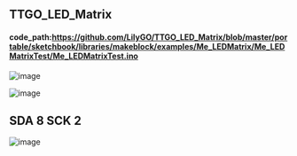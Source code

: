 ## TTGO_LED_Matrix

#### code_path:https://github.com/LilyGO/TTGO_LED_Matrix/blob/master/portable/sketchbook/libraries/makeblock/examples/Me_LEDMatrix/Me_LEDMatrixTest/Me_LEDMatrixTest.ino

![image](https://github.com/LilyGO/UNO_LED_Matrix/blob/master/image/image1.jpg)

![image](https://github.com/LilyGO/UNO_LED_Matrix/blob/master/image/image4.jpg)

## SDA 8 SCK 2

![image](https://github.com/LilyGO/UNO_LED_Matrix/blob/master/image/image3.jpg)
